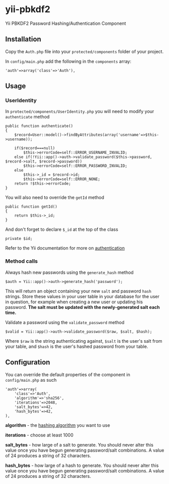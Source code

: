 # yii-pbkdf2

Yii PBKDF2 Password Hashing/Authentication Component

## Installation

Copy the `Auth.php` file into your `protected/components` folder of your project.

In `config/main.php` add the following in the `components` array:

    'auth'=>array('class'=>'Auth'),

## Usage

### UserIdentity

In `protected/components/UserIdentity.php` you will need to modify your `authenticate` method

    public function authenticate()
    {
        $record=User::model()->findByAttributes(array('username'=>$this->username));
        
        if($record===null)
            $this->errorCode=self::ERROR_USERNAME_INVALID;
        else if(!Yii::app()->auth->validate_password($this->password, $record->salt, $record->password))
            $this->errorCode=self::ERROR_PASSWORD_INVALID;
        else
            $this->_id = $record->id;
            $this->errorCode=self::ERROR_NONE;
        return !$this->errorCode;
    }

You will also need to override the `getId` method

    public function getId()
    {
        return $this->_id;
    }
	
And don't forget to declare `$_id` at the top of the class

    private $id;

Refer to the Yii documentation for more on [authentication][1]

### Method calls

Always hash new passwords using the `generate_hash` method

    $auth = Yii::app()->auth->generate_hash('password');

This will return an object containing your new `salt` and password `hash` strings.
Store these values in your user table in your database for the user in question, for 
example when creating a new user or updating his password. **The salt must be updated
with the newly-generated salt each time.**

Validate a password using the `validate_password` method

    $valid = Yii::app()->auth->validate_password($raw, $salt, $hash);

Where `$raw` is the string authenticating against, `$salt` is the user's salt from 
your table, and `$hash` is the user's hashed password from your table.


## Configuration

You can override the default properties of the component in `config/main.php` as such

    'auth'=>array(
        'class'=>'Auth',
        'algorithm'=>'sha256',
        'iterations'=>2048,
        'salt_bytes'=>42,
        'hash_bytes'=>42,
    ),

**algorithm** - the [hashing algorithm][2] you want to use

**iterations** - choose at least 1000

**salt_bytes** - how large of a salt to generate. You should never alter this value once you
have begun generating password/salt combinations. A value of 24 produces a string of 32 characters.

**hash_bytes** - how large of a hash to generate. You should never alter this value once you
have begun generating password/salt combinations. A value of 24 produces a string of 32 characters.

[1]: http://www.yiiframework.com/doc/guide/1.1/en/topics.auth "Yii Authentication and Authorization"
[2]: http://www.php.net/manual/en/function.hash-algos.php "Registered PHP hashing algorithms"

